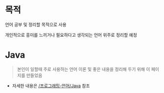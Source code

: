 <!-- TITLE: 프로그래밍 언어 -->
<!-- SUBTITLE: 공부할 프로그래밍 언어 정리 및 정보들 -->

# 목적
언어 공부 및 정리할 목적으로 사용

개인적으로 흥미를 느끼거나 필요하다고 생각되는 언어 위주로 정리할 예정

# Java
> 본인이 일할때 주로 사용하는 언어 이론 및 좋은 내용을 정리해 두기 위해 이 페이지를 만들었음

- 자세한 내용은 [/프로그래밍-언어/Java](/프로그래밍-언어/Java) 참조
